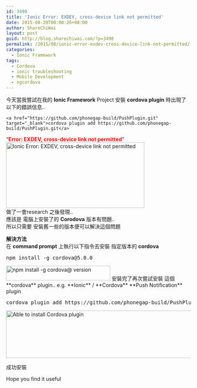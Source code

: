 ```yaml
---
id: 3498
title: 'Ionic Error: EXDEV, cross-device link not permitted'
date: 2015-08-20T00:00:26+08:00
author: ShareChiWai
layout: post
guid: http://blog.sharechiwai.com/?p=3498
permalink: /2015/08/ionic-error-exdev-cross-device-link-not-permitted/
categories:
  - Ionic Framework
tags:
  - Cordova
  - ionic troubleshooting
  - Mobile Development
  - ngcordova
---
```

今天當我嘗試在我的 **Ionic Framework** Project 安裝 **cordova plugin** 時出現了以下的錯誤信息..

<pre><code class="language-text" data-lang="text">&lt;a href="https://github.com/phonegap-build/PushPlugin.git" target="_blank">cordova plugin add https://github.com/phonegap-build/PushPlugin.git&lt;/a></code></pre>

&#8220;<span style="color: #ff0000;"><strong>Error: EXDEV, cross-device link not permitted</strong></span>&#8221;  
<img class="alignnone" src="https://i0.wp.com/farm6.static.flickr.com/5826/20057976643_f555e5bc0d_z.jpg?resize=377%2C179" alt="Ionic Error: EXDEV, cross-device link not permitted" width="377" height="179" data-recalc-dims="1" />  
做了一會research 之後發現..  
應該是 電腦上安裝了的 **Corodova** 版本有問題..  
所以只需要 安裝舊一些的版本便可以解決這個問題

**解決方法**  
在 **command prompt** 上執行以下指令去安裝 指定版本的 **cordova**

<pre>npm install -g cordova@5.0.0
</pre>

<img class="alignnone" src="https://i2.wp.com/farm1.static.flickr.com/727/20490906228_3150ee6819_z.jpg?resize=284%2C40" alt="npm install -g cordova@ version" width="284" height="40" data-recalc-dims="1" />  
安裝完了再次嘗試安裝 這個**cordova** plugin..  
e.g. **Ionic** / **Cordova** **Push Notification** plugin

<pre>cordova plugin add https://github.com/phonegap-build/PushPlugin.git
</pre>

<img class="alignnone" src="https://i2.wp.com/farm6.static.flickr.com/5803/20056366294_474540a89a_z.jpg?resize=625%2C130" alt="Able to install Cordova plugin" width="625" height="130" data-recalc-dims="1" /> 

成功安裝

Hope you find it useful